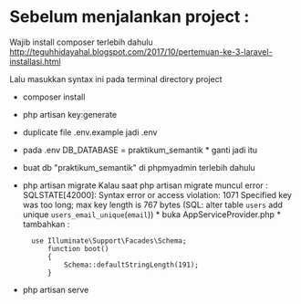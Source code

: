 <h1>Sebelum menjalankan project :</h1>

Wajib install composer terlebih dahulu
http://teguhhidayahal.blogspot.com/2017/10/pertemuan-ke-3-laravel-installasi.html

Lalu masukkan syntax ini pada terminal directory project

- composer install
- php artisan key:generate
- duplicate file .env.example jadi .env

- pada .env DB_DATABASE = praktikum_semantik * ganti jadi itu
- buat db "praktikum_semantik" di phpmyadmin terlebih dahulu
 
- php artisan migrate 
  Kalau saat php artisan migrate muncul error :
    SQLSTATE[42000]: Syntax error or access violation: 1071 Specified key was too long; max key length is 767 bytes (SQL: alter table `users` add unique              `users_email_unique`(`email`))
        *  buka AppServiceProvider.php
        *  tambahkan :
        
        use Illuminate\Support\Facades\Schema;
            function boot()
            {
                Schema::defaultStringLength(191);
            }
            
- php artisan serve
